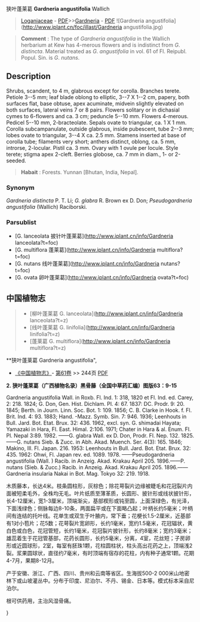 狭叶蓬莱葛 **Gardneria angustifolia** Wallich

> [Loganiaceae](http://www.iplant.cn/info/Loganiaceae?t=foc) - [PDF](http://www.iplant.cn/foc/pdf/Loganiaceae.pdf)>>[Gardneria](http://www.iplant.cn/info/Gardneria?t=foc) - [PDF](http://www.iplant.cn/foc/pdf/Gardneria.pdf)
![Gardneria angustifolia](http://www.iplant.cn/foc/illast/Gardneria angustifolia.jpg)


> **Comment** : 
> The type of *Gardneria angustifolia* in the Wallich herbarium at Kew has 4-merous flowers and is indistinct from *G*. *distincta*. Material treated as *G*. *angustifolia* in vol. 61 of Fl. Reipubl. Popul. Sin. is *G*. *nutans*.

## Description

Shrubs, scandent, to 4 m, glabrous except for corolla. Branches terete. Petiole 3--5 mm; leaf blade oblong to elliptic, 3--7 X 1--2 cm, papery, both surfaces flat, base obtuse, apex acuminate, midvein slightly elevated on both surfaces, lateral veins 7 or 8 pairs. Flowers solitary or in dichasial cymes to 6-flowers and ca. 3 cm; peduncle 5--10 mm. Flowers 4-merous. Pedicel 5--10 mm, 2-bracteolate. Sepals ovate to triangular, ca. 1 X 1 mm. Corolla subcampanulate, outside glabrous, inside pubescent, tube 2--3 mm; lobes ovate to triangular, 3--4 X ca. 2.5 mm. Stamens inserted at base of corolla tube; filaments very short; anthers distinct, oblong, ca. 5 mm, introrse, 2-locular. Pistil ca. 3 mm. Ovary with 1 ovule per locule. Style terete; stigma apex 2-cleft. Berries globose, ca. 7 mm in diam., 1- or 2-seeded.


> **Habait** : 
> Forests. Yunnan [Bhutan, India, Nepal].

### Synonym
*Gardneria distincta* P. T. Li; *G. glabra* R. Brown ex D. Don; *Pseudogardneria angustifolia* (Wallich) Raciborski.



### Parsublist

* [G.  lanceolata  披针叶蓬莱葛](http://www.iplant.cn/info/Gardneria lanceolata?t=foc)
* [G.  multiflora  蓬莱葛](http://www.iplant.cn/info/Gardneria multiflora?t=foc)
* [G.  nutans  线叶蓬莱葛](http://www.iplant.cn/info/Gardneria nutans?t=foc)
* [G.  ovata  卵叶蓬莱葛](http://www.iplant.cn/info/Gardneria ovata?t=foc)

## 中国植物志

> * [柳叶蓬莱葛  G.  lanceolata](http://www.iplant.cn/info/Gardneria lanceolata?t=z)
> * [线叶蓬莱葛  G.  linifolia](http://www.iplant.cn/info/Gardneria linifolia?t=z)
> * [蓬莱葛  G.  multiflora](http://www.iplant.cn/info/Gardneria multiflora?t=z)


**狭叶蓬莱葛 Gardneria angustifolia",



* [《中国植物志》](http://www.iplant.cn/frps)- [第61卷](http://www.iplant.cn/frps/vol/61) >> 244页 [PDF](http://www.iplant.cn/frps/pdf/61/244.PDF)


**2. 狭叶蓬莱葛（广西植物名录）黑骨藤（全国中草药汇编）图版63：9-15**

Gardneria angustifolia Wall. in Roxb. Fl. Ind. 1: 318, 1820 et Fl. Ind. ed. Carey, 2: 218. 1824; G. Don, Gen. Hist. Dichlam. Pl. 4: 67. 1837: DC. Prodr. 9: 20. 1845; Berth. in Journ. Linn. Soc. Bot. 1: 109. 1856; C. B. Clarke in Hook. f. Fl. Brit. Ind. 4: 93. 1883; Hand. -Mazz. Symb. Sin. 7: 946. 1936; Leenhouts in Bull. Jard. Bot. Etat. Brux. 32: 436. 1962, excl. syn. G. shimadai Hayata; Yamazaki in Hara, Fl. East. Himal. 2:106. 1971; Chater in Hara & al. Enum. Fl. Pl. Nepal 3:89. 1982. ——G. glabra Wall. ex D. Don, Prodr. Fl. Nep. 132. 1825. ——G. nutans Sieb. & Zucc. in Abh. Akad. Muench. Ser. 4(3): 165. 1846; Makino, Ill. Fl. Japan. 216. 1953: Leenhouts in Bull. Jard. Bot. Etat. Brux. 32: 435. 1962: Ohwi, Fl. Japan rev. ed. 1089. 1978. ——Pseudogardneria angustifolia (Wall. ) Racib. in Anzeig. Akad. Krakau April 205. 1896.——P. nutans (Sieb. & Zucc.) Racib. in Anzeig. Akad. Krakau April 205. 1896.——Gardneria insularia Nakai in Bot. Mag. Tokyo 32: 219. 1918.

木质藤本，长达4米。枝条圆柱形，灰棕色；除花萼裂片边缘被睫毛和花冠裂片内面被短柔毛外，全株均无毛。叶片纸质至薄革质，长圆形、披针形或线状披针形，长4-12厘米，宽1-3厘米，顶端渐尖，基部楔形或钝至圆，上面深绿色，有光泽，下面浅绿色；侧脉每边8-10条，两面扁平或在下面略凸起；叶柄长约5毫米；叶柄间有连结的托叶线。花单生或双生于叶腋内，常下垂；花梗长1.5-2厘米，近基部有1对小苞片；花5数；花萼裂片宽卵形，长约1毫米，宽约1.5毫米，花冠辐状，黄白色或白色，花冠管短，长约1毫米，花冠裂片披针形，长约8毫米；宽约3毫米；雄蕊着生于花冠管基部，花药长圆形，长约5毫米，分离，4室，花丝短；子房卵形或近圆球形，2室，每室有胚珠1颗，花柱圆柱状，柱头高出花药之上，顶端浅2裂。浆果圆球状，直径约7毫米，有时顶端有宿存的花柱，内有种子通常1颗。花期4-7月，果期8-12月。

产于安徽、浙江、广西、四川、贵州和云南等省区。生海拔500-2 000米山地密林下或山坡灌丛中。分布于印度、尼泊尔、不丹、锡金、日本等。模式标本采自尼泊尔。

根可供药用，主治风湿骨痛。



}